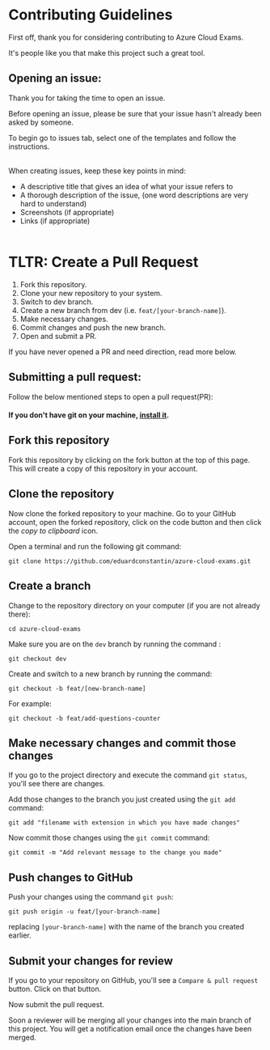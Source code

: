 # Contributing Guidelines

First off, thank you for considering contributing to Azure Cloud Exams.

It's people like you that make this project such a great tool.

## Opening an issue:

Thank you for taking the time to open an issue.

Before opening an issue, please be sure that your issue hasn't already been asked by someone.

To begin go to issues tab, select one of the templates and follow the instructions.
<br><br>

When creating issues, keep these key points in mind:

- A descriptive title that gives an idea of what your issue refers to
- A thorough description of the issue, (one word descriptions are very hard to understand)
- Screenshots (if appropriate)
- Links (if appropriate)
  <br><br>

# TLTR: Create a Pull Request

1. Fork this repository.
2. Clone your new repository to your system.
3. Switch to dev branch.
4. Create a new branch from dev (i.e. `feat/[your-branch-name]`).
5. Make necessary changes.
6. Commit changes and push the new branch.
7. Open and submit a PR.

If you have never opened a PR and need direction, read more below.

## Submitting a pull request:

Follow the below mentioned steps to open a pull request(PR):

#### If you don't have git on your machine, [install it](https://help.github.com/articles/set-up-git/).

## Fork this repository

Fork this repository by clicking on the fork button at the top of this page.
This will create a copy of this repository in your account.

## Clone the repository

Now clone the forked repository to your machine. Go to your GitHub account, open the forked repository, click on the code button and then click the _copy to clipboard_ icon.

Open a terminal and run the following git command:

```
git clone https://github.com/eduardconstantin/azure-cloud-exams.git
```

## Create a branch

Change to the repository directory on your computer (if you are not already there):

```
cd azure-cloud-exams
```

Make sure you are on the `dev` branch by running the command :

```
git checkout dev
```

Create and switch to a new branch by running the command:

```
git checkout -b feat/[new-branch-name]
```

For example:

```
git checkout -b feat/add-questions-counter
```

## Make necessary changes and commit those changes

If you go to the project directory and execute the command `git status`, you'll see there are changes.

Add those changes to the branch you just created using the `git add` command:

```
git add "filename with extension in which you have made changes"
```

Now commit those changes using the `git commit` command:

```
git commit -m "Add relevant message to the change you made"
```

## Push changes to GitHub

Push your changes using the command `git push`:

```
git push origin -u feat/[your-branch-name]
```

replacing `[your-branch-name]` with the name of the branch you created earlier.

## Submit your changes for review

If you go to your repository on GitHub, you'll see a `Compare & pull request` button. Click on that button.

Now submit the pull request.

Soon a reviewer will be merging all your changes into the main branch of this project. You will get a notification email once the changes have been merged.
